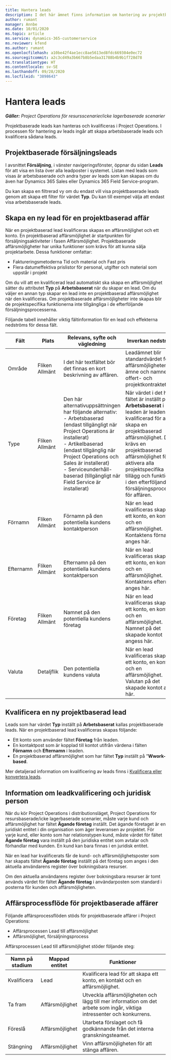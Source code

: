 ```yaml
---
title: Hantera leads
description: I det här ämnet finns information om hantering av projektbaserade leads.
author: rumant
manager: Annbe
ms.date: 10/01/2020
ms.topic: article
ms.service: dynamics-365-customerservice
ms.reviewer: kfend
ms.author: rumant
ms.openlocfilehash: a10be42f4ae1ecc8ae5613ed8fdc669304e0ec72
ms.sourcegitcommit: a2c3cd49a3b667b8b5edaa31788b4b9b1f728d78
ms.translationtype: HT
ms.contentlocale: sv-SE
ms.lasthandoff: 09/28/2020
ms.locfileid: "3898643"
---
```

# <a name="manage-leads"></a>Hantera leads

_**Gäller:** Project Operations för resursscenarier/icke lagerbaserade scenarier_

Projektbaserade leads kan hanteras och kvalificeras i Project Operations. I processen för hantering av leads ingår att skapa arbetsbaserade leads och kvalificera sådana leads. 

## <a name="project-sales-leads"></a>Projektbaserade försäljningsleads

I avsnittet **Försäljning**, i vänster navigeringsfönster, öppnar du sidan **Leads** för att visa en lista över alla leadposter i systemet. Listan med leads som visas är arbetsbaserade och andra typer av leads som kan skapas om du även har Dynamics 365 Sales eller Dynamics 365 Field Service-program.

Du kan skapa en filtrerad vy om du endast vill visa projektbaserade leads genom att skapa ett filter för värdet **Typ**. Du kan till exempel välja att endast visa arbetsbaserade leads.

## <a name="create-a-new-lead-for-a-project-based-deal"></a>Skapa en ny lead för en projektbaserad affär

När en projektbaserad lead kvalificeras skapas en affärsmöjlighet och ett konto. En projektbaserad affärsmöjlighet är startpunkten för försäljningsaktiviteter i fasen Affärsmöjlighet. Projektbaserade affärsmöjligheter har unika funktioner som krävs för att kunna sälja projektarbete. Dessa funktioner omfattar:

- Faktureringsmetoderna Tid och material och Fast pris
- Flera datumeffektiva prislistor för personal, utgifter och material som uppstår i projekt

Om du vill att en kvalificerad lead automatiskt ska skapa en affärsmöjlighet sätter du attributet **Typ** på **Arbetsbaserat** när du skapar en lead. Om du väljer en annan typ skapar en lead inte en projektbaserad affärsmöjlighet när den kvalificeras. Om projektbaserade affärsmöjligheter inte skapas blir de projektspecifika funktionerna inte tillgängliga i de efterföljande försäljningsprocesserna.

Följande tabell innehåller viktig fältinformation för en lead och effekterna nedströms för dessa fält.
 
| **Fält** | **Plats** | **Relevans, syfte och vägledning** | **Inverkan nedströms** |
| --- | --- | --- | --- |
| Område | Fliken Allmänt | I det här textfältet bör det finnas en kort beskrivning av affären. | Leadämnet blir standardvärdet för affärsmöjlighetens ämne och namnet på offert- och projektkontraktet. |
| Type | Fliken Allmänt | Den här alternativuppsättningen har följande alternativ:</br>- Arbetsbaserad (endast tillgängligt när Project Operations är installerat)</br>- Artikelbaserad (endast tillgänglig när Project Operations och Sales är installerat)</br>- Serviceunderhåll-baserad (tillgängligt när Field Service är installerat) | När värdet i det här fältet är inställt på **Arbetsbaserat** i leaden är leaden kvalificerad för att skapa en projektbaserad affärsmöjlighet. Det krävs en projektbaserad affärsmöjlighet för att aktivera alla projektspecifika tillägg och funktioner i den efterföljande försäljningsprocessen för affären. |
| Förnamn | Fliken Allmänt | Förnamn på den potentiella kundens kontaktperson | När en lead kvalificeras skapas ett konto, en kontakt och en affärsmöjlighet. Kontaktens förnamn anges här. |
| Efternamn | Fliken Allmänt | Efternamn på den potentiella kundens kontaktperson | När en lead kvalificeras skapas ett konto, en kontakt och en affärsmöjlighet. Kontaktens efternamn anges här. |
| Företag | Fliken Allmänt | Namnet på den potentiella kundens företag | När en lead kvalificeras skapas ett konto, en kontakt och en affärsmöjlighet. Namnet på det skapade kontot angess här. |
| Valuta | Detaljflik | Den potentiella kundens valuta | När en lead kvalificeras skapas ett konto, en kontakt och en affärsmöjlighet. Valutan på det skapade kontot anges här. |

## <a name="qualify-a-new-project-based-lead"></a>Kvalificera en ny projektbaserad lead

Leads som har värdet **Typ** inställt på **Arbetsbaserat** kallas projektbaserade leads. När en projektbaserad lead kvalificeras skapas följande:

- Ett konto som använder fältet **Företag** från leaden.
- En kontaktpost som är kopplad till kontot utifrån värdena i fälten **Förnamn** och **Efternamn** i leaden.
- En projektbaserad affärsmöjlighet som har fältet **Typ** inställt på &quot;**Wwork-based**.

Mer detaljerad information om kvalificering av leads finns i [Kvalificera eller konvertera leads](https://docs.microsoft.com/dynamics365/sales-enterprise/qualify-lead-convert-opportunity-sales).

## <a name="lead-qualification-and-legal-entity-information"></a>Information om leadkvalificering och juridisk person 

När du kör Project Operations i distributionsläget, Project Operations för resursbaserade/icke lagerbaserade scenarier, måste varje kund och affärsmöjlighet har fältet **Ägande företag** inställt. Det ägande företaget är en juridiskt entitet i din organisation som äger leveransen av projektet. För varje kund, eller konto som har relationstypen kund, måste värdet för fältet **Ägande företag** vara inställt på den juridiska entitet som avtalar och förhandlar med kunden. En kund kan bara finnas i en juridisk entitet.

När en lead har kvalificerats får de kund- och affärsmöjlighetsposter som har skapats fältet **Ägande företag** inställt på det företag som anges i den aktuella användarens register över bokningsbara resurser.

Om den aktuella användarens register över bokningsbara resurser är tomt används värdet för fältet **Ägande företag** i användarposten som standard i posterna för kunden och affärsmöjligheten.

## <a name="business-process-flow-for-project-based-deals"></a>Affärsprocessflöde för projektbaserade affärer

Följande affärsprocessflöden stöds för projektbaserade affärer i Project Operations:

- Affärsprocessen Lead till affärsmöjlighet
- Affärsmöjlighet, försäljningsprocess

Affärsprocessen Lead till affärsmöjlighet stöder följande steg:

| Namn på stadium | Mappad entitet | Funktioner |
| --- | --- | --- |
| Kvalificera | Lead | Kvalificera lead för att skapa ett konto, en kontakt och en affärsmöjlighet. |
| Ta fram | Affärsmöjlighet | Utveckla affärsmöjligheten och lägg till mer information om det arbete som ingår, viktiga intressenter och konkurrens. |
| Föreslå | Affärsmöjlighet | Utarbeta förslaget och få godkännande från det interna granskningsteamet. |
| Stängning | Affärsmöjlighet | Vinn affärsmöjligheten för att stänga affären. |
